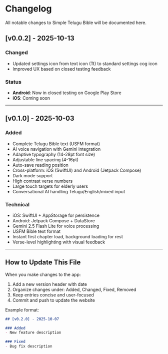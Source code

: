 # Changelog

All notable changes to Simple Telugu Bible will be documented here.

## [v0.0.2] - 2025-10-13

### Changed
- Updated settings icon from text icon (Tt) to standard settings cog icon
- Improved UX based on closed testing feedback

### Status
- **Android**: Now in closed testing on Google Play Store
- **iOS**: Coming soon

---

## [v0.1.0] - 2025-10-03

### Added
- Complete Telugu Bible text (USFM format)
- AI voice navigation with Gemini integration
- Adaptive typography (14-28pt font size)
- Adjustable line spacing (4-16pt)
- Auto-save reading position
- Cross-platform: iOS (SwiftUI) and Android (Jetpack Compose)
- Dark mode support
- High contrast verse numbers
- Large touch targets for elderly users
- Conversational AI handling Telugu/English/mixed input

### Technical
- iOS: SwiftUI + AppStorage for persistence
- Android: Jetpack Compose + DataStore
- Gemini 2.5 Flash Lite for voice processing
- USFM Bible text format
- Instant first chapter load, background loading for rest
- Verse-level highlighting with visual feedback

---

## How to Update This File

When you make changes to the app:

1. Add a new version header with date
2. Organize changes under: Added, Changed, Fixed, Removed
3. Keep entries concise and user-focused
4. Commit and push to update the website

Example format:
```markdown
## [v0.2.0] - 2025-10-07

### Added
- New feature description

### Fixed
- Bug fix description
```
